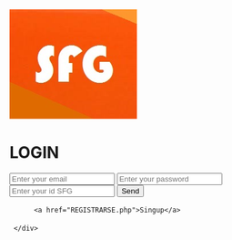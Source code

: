 <html>
     <meta charset="UTF-8">
<meta lang="es">
<img src="sfglog.jpg" alt="IMGEN SFG" title="IMAGEN SFG"/>
    <link rel=" shorcut icon " type=" image/x-icon " href="sfglogo.ico">
<link rel="stylesheet" href="LOGIN.css">
<head>
     </head>
<body>
     <h1>LOGIN</h1>
    <div class="t78">
          <input type="text" name="email" placeholder="Enter your email" maxlength="50">
          <input type="password" name="password" placeholder="Enter your password" maxlength="50">
         <input type="text" name="SFG" placeholder="Enter your id SFG " maxlength="50">
         <input type="submit" value="Send">
        
          <a href="REGISTRARSE.php">Singup</a>

     </div>
  </body>
 </html>
 
